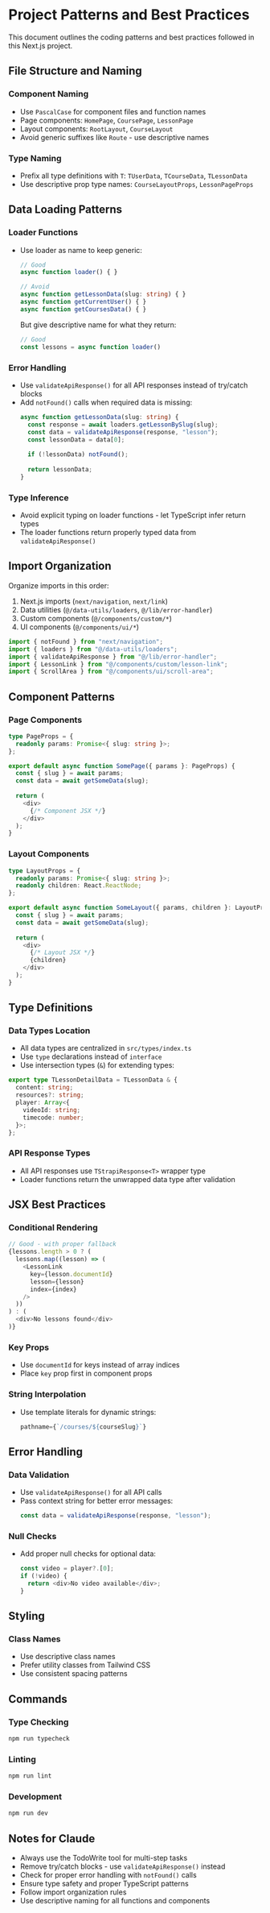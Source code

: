 # Project Patterns and Best Practices

This document outlines the coding patterns and best practices followed in this Next.js project.

## File Structure and Naming

### Component Naming
- Use `PascalCase` for component files and function names
- Page components: `HomePage`, `CoursePage`, `LessonPage`
- Layout components: `RootLayout`, `CourseLayout`
- Avoid generic suffixes like `Route` - use descriptive names

### Type Naming
- Prefix all type definitions with `T`: `TUserData`, `TCourseData`, `TLessonData`
- Use descriptive prop type names: `CourseLayoutProps`, `LessonPageProps`

## Data Loading Patterns

### Loader Functions
- Use loader as name to keep generic:
  ```typescript
  // Good
  async function loader() { }

  // Avoid
  async function getLessonData(slug: string) { }
  async function getCurrentUser() { }
  async function getCoursesData() { }
  
  ```

  But give descriptive name for what they return:
  ```typescript
  // Good
  const lessons = async function loader()

  ```

### Error Handling
- Use `validateApiResponse()` for all API responses instead of try/catch blocks
- Add `notFound()` calls when required data is missing:
  ```typescript
  async function getLessonData(slug: string) {
    const response = await loaders.getLessonBySlug(slug);
    const data = validateApiResponse(response, "lesson");
    const lessonData = data[0];
    
    if (!lessonData) notFound();
    
    return lessonData;
  }
  ```

### Type Inference
- Avoid explicit typing on loader functions - let TypeScript infer return types
- The loader functions return properly typed data from `validateApiResponse()`

## Import Organization

Organize imports in this order:
1. Next.js imports (`next/navigation`, `next/link`)
2. Data utilities (`@/data-utils/loaders`, `@/lib/error-handler`)
3. Custom components (`@/components/custom/*`)
4. UI components (`@/components/ui/*`)

```typescript
import { notFound } from "next/navigation";
import { loaders } from "@/data-utils/loaders";
import { validateApiResponse } from "@/lib/error-handler";
import { LessonLink } from "@/components/custom/lesson-link";
import { ScrollArea } from "@/components/ui/scroll-area";
```

## Component Patterns

### Page Components
```typescript
type PageProps = {
  readonly params: Promise<{ slug: string }>;
};

export default async function SomePage({ params }: PageProps) {
  const { slug } = await params;
  const data = await getSomeData(slug);
  
  return (
    <div>
      {/* Component JSX */}
    </div>
  );
}
```

### Layout Components
```typescript
type LayoutProps = {
  readonly params: Promise<{ slug: string }>;
  readonly children: React.ReactNode;
};

export default async function SomeLayout({ params, children }: LayoutProps) {
  const { slug } = await params;
  const data = await getSomeData(slug);
  
  return (
    <div>
      {/* Layout JSX */}
      {children}
    </div>
  );
}
```

## Type Definitions

### Data Types Location
- All data types are centralized in `src/types/index.ts`
- Use `type` declarations instead of `interface`
- Use intersection types (`&`) for extending types:

```typescript
export type TLessonDetailData = TLessonData & {
  content: string;
  resources?: string;
  player: Array<{
    videoId: string;
    timecode: number;
  }>;
};
```

### API Response Types
- All API responses use `TStrapiResponse<T>` wrapper type
- Loader functions return the unwrapped data type after validation

## JSX Best Practices

### Conditional Rendering
```typescript
// Good - with proper fallback
{lessons.length > 0 ? (
  lessons.map((lesson) => (
    <LessonLink
      key={lesson.documentId}
      lesson={lesson}
      index={index}
    />
  ))
) : (
  <div>No lessons found</div>
)}
```

### Key Props
- Use `documentId` for keys instead of array indices
- Place `key` prop first in component props

### String Interpolation
- Use template literals for dynamic strings:
  ```typescript
  pathname={`/courses/${courseSlug}`}
  ```

## Error Handling

### Data Validation
- Use `validateApiResponse()` for all API calls
- Pass context string for better error messages:
  ```typescript
  const data = validateApiResponse(response, "lesson");
  ```

### Null Checks
- Add proper null checks for optional data:
  ```typescript
  const video = player?.[0];
  if (!video) {
    return <div>No video available</div>;
  }
  ```

## Styling

### Class Names
- Use descriptive class names
- Prefer utility classes from Tailwind CSS
- Use consistent spacing patterns

## Commands

### Type Checking
```bash
npm run typecheck
```

### Linting
```bash
npm run lint
```

### Development
```bash
npm run dev
```

## Notes for Claude

- Always use the TodoWrite tool for multi-step tasks
- Remove try/catch blocks - use `validateApiResponse()` instead
- Check for proper error handling with `notFound()` calls
- Ensure type safety and proper TypeScript patterns
- Follow import organization rules
- Use descriptive naming for all functions and components